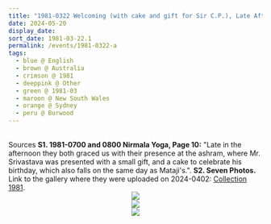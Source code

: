 ```yaml
---
title: "1981-0322 Welcoming (with cake and gift for Sir C.P.), Late Afternoon Visit, Āśhram, 10 Clarence Street, Burwood, Sydney, New South Wales, Australia"
date: 2024-05-20
display_date: 
sort_date: 1981-03-22.1
permalink: /events/1981-0322-a
tags:
  - blue @ English
  - brown @ Australia
  - crimson @ 1981
  - deeppink @ Other
  - green @ 1981-03
  - maroon @ New South Wales
  - orange @ Sydney
  - peru @ Burwood
---
```


<br>

<wave-list>
  <list-title color="DarkSeaGreen" width="40">Sources</list-title>
    <list-item color="BlanchedAlmond"  width="280"><b>S1. 1981-0700 and 0800 Nirmala Yoga, Page 10:</b> "Late in the afternoon they both graced us with their presence at the ashram, where Mr. Sri­vastava was presented with a small gift, and a cake to celebrate his birthday, which also falls on the same day as Mataji's."</a>.</list-item>
  <list-item color="Lavender"  width="280"><b>S2. Seven Photos.</b> Link to the gallery where they were uploaded on 2024-0402: <a href="https://eternalmoments.smugmug.com/Collections/Mahipalsingh-Jaisingh-Raul-Collection/1981">Collection 1981</a>.</list-item>
</wave-list>

<div style="text-align: center"><img src="https://pub-bcc3cbe9b1e94ba1ac28915f7a3900fa.r2.dev/1981-0322_Welcoming_(with_cake_and_gift_for_Sir_C.P.)_Late_Afternoon_Visit_Ashram_10_Clarence_Street_Burwood_Sydney_New_South_Wales_Australia_01_(from_tif)_(Mahipalsingh_Jaisingh_Raul_Collection_scanned_by_Ankit_Khare).jpg" /></div>

<div style="text-align: center"><img src="https://pub-bcc3cbe9b1e94ba1ac28915f7a3900fa.r2.dev/1981-0322_Welcoming_(with_cake_and_gift_for_Sir_C.P.)_Late_Afternoon_Visit_Ashram_10_Clarence_Street_Burwood_Sydney_New_South_Wales_Australia_04_(from_tif)_(Mahipalsingh_Jaisingh_Raul_Collection_scanned_by_Ankit_Khare).jpg" /></div>

<div style="text-align: center"><img src="https://pub-bcc3cbe9b1e94ba1ac28915f7a3900fa.r2.dev/1981-0322_Welcoming_(with_cake_and_gift_for_Sir_C.P.)_Late_Afternoon_Visit_Ashram_10_Clarence_Street_Burwood_Sydney_New_South_Wales_Australia_05_(from_tif)_(Mahipalsingh_Jaisingh_Raul_Collection_scanned_by_Ankit_Khare).jpg" /></div>